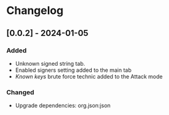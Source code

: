 # Changelog

## [0.0.2] - 2024-01-05

### Added
- Unknown signed string tab. 
- Enabled signers setting added to the main tab
- _Known keys_ brute force technic added to the Attack mode

### Changed
- Upgrade dependencies: org.json:json 